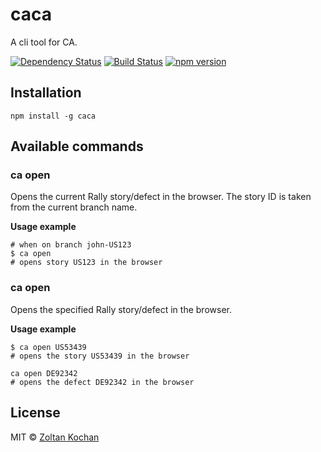 # caca

A cli tool for CA.

[![Dependency Status](https://david-dm.org/zkochan/caca/status.svg?style=flat)](https://david-dm.org/zkochan/caca)
[![Build Status](https://travis-ci.org/zkochan/caca.svg?branch=master)](https://travis-ci.org/zkochan/caca)
[![npm version](https://badge.fury.io/js/caca.svg)](http://badge.fury.io/js/caca)


## Installation

```
npm install -g caca
```


## Available commands

### ca open

Opens the current Rally story/defect in the browser. The story ID is taken from the current branch name.

**Usage example**

```
# when on branch john-US123
$ ca open
# opens story US123 in the browser
```


### ca open <formattedId>

Opens the specified Rally story/defect in the browser.

**Usage example**

```
$ ca open US53439
# opens the story US53439 in the browser

ca open DE92342
# opens the defect DE92342 in the browser
```


## License

MIT © [Zoltan Kochan](https://www.kochan.io)

